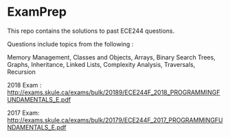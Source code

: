 # ExamPrep

This repo contains the solutions to past ECE244 questions. 

Questions include topics from the following : 

  Memory Management,
  Classes and Objects,
  Arrays,
  Binary Search Trees,
  Graphs,
  Inheritance,
  Linked Lists,
  Complexity Analysis,
  Traversals,
  Recursion 

2018 Exam : http://exams.skule.ca/exams/bulk/20189/ECE244F_2018_PROGRAMMINGFUNDAMENTALS_E.pdf

2017 Exam: http://exams.skule.ca/exams/bulk/20179/ECE244F_2017_PROGRAMMINGFUNDAMENTALS_E.pdf
